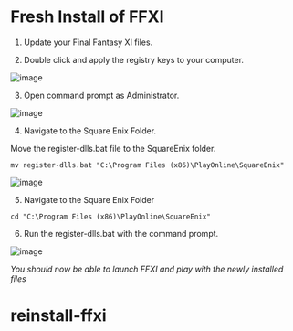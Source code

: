 # Fresh Install of FFXI

1. Update your Final Fantasy XI files. 

2. Double click and apply the registry keys to your computer. 

![image](https://user-images.githubusercontent.com/5349608/36842445-b3a1b2b4-1d19-11e8-9005-1d94c1cd76d3.png)

3. Open command prompt as Administrator. 

![image](https://user-images.githubusercontent.com/5349608/36842225-f39a1e16-1d18-11e8-8632-fd1270e1dd61.png)

4. Navigate to the Square Enix Folder. 

Move the register-dlls.bat file to the SquareEnix folder. 

```
mv register-dlls.bat "C:\Program Files (x86)\PlayOnline\SquareEnix"
```

![image](https://user-images.githubusercontent.com/5349608/36842744-a18d8340-1d1a-11e8-8095-2b07e57773ed.png)

5. Navigate to the Square Enix Folder

```
cd "C:\Program Files (x86)\PlayOnline\SquareEnix"
```

6. Run the register-dlls.bat with the command prompt. 

![image](https://user-images.githubusercontent.com/5349608/36842868-12058802-1d1b-11e8-8489-68073098ce21.png)

*You should now be able to launch FFXI and play with the newly installed files*

# reinstall-ffxi
